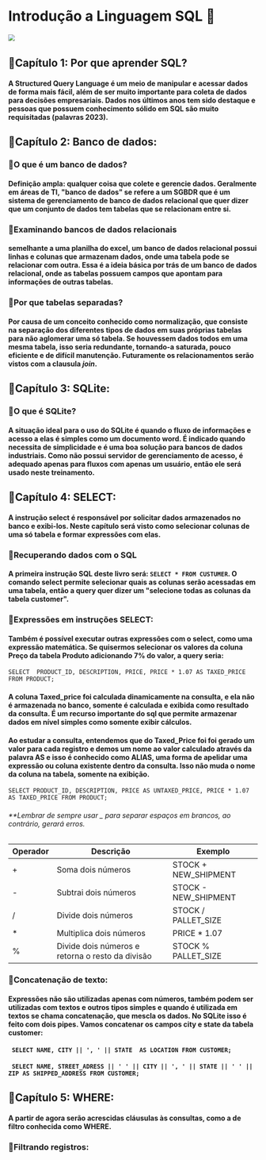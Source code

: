#                                    	Introdução a Linguagem SQL 🐣

​                       <img src="https://media4.giphy.com/media/v1.Y2lkPTc5MGI3NjExdzB1Y2V4OTJsZDQzMXJocGowYXB0cHFnZXFnOTV4ZjVlZGhvYWZkdSZlcD12MV9pbnRlcm5hbF9naWZfYnlfaWQmY3Q9Zw/2xnO6tTIYYFE2j3IqQ/giphy.gif" style="zoom: 80%;"/>



## 📑Capítulo 1: Por que aprender SQL?

#### A Structured Query Language é um meio de manipular e acessar dados de forma mais fácil, além de ser muito importante para coleta de dados para decisões empresariais. Dados nos últimos anos tem sido destaque e pessoas que possuem conhecimento sólido em SQL são muito requisitadas (palavras 2023).

## 📑Capítulo 2: Banco de dados:

### 👾O que é um banco de dados?

#### Definição ampla: qualquer coisa que colete e gerencie dados. Geralmente em áreas de TI, "banco de dados" se refere a um SGBDR que é um sistema de gerenciamento de banco de dados relacional que quer dizer que um conjunto de dados tem tabelas que se relacionam entre si.

### 👾Examinando bancos de dados relacionais 

#### semelhante a uma planilha do excel, um banco de dados relacional possui linhas e colunas que armazenam dados, onde uma tabela pode se relacionar com outra. Essa é a ideia básica por trás de um banco de dados relacional, onde as tabelas possuem campos que apontam para informações de outras tabelas. 

### 👾Por que tabelas separadas? 

 #### Por causa de um conceito conhecido como normalização, que consiste na separação dos diferentes tipos de dados em suas próprias tabelas para não aglomerar uma só tabela. Se houvessem dados todos em uma mesma tabela, isso seria redundante, tornando-a saturada, pouco eficiente e de difícil manutenção. Futuramente os relacionamentos serão vistos com a clausula *join*.

## 📑Capítulo 3: SQLite:

### 👾O que é SQLite? 

#### A situação ideal para o uso do SQLite é quando o fluxo de informações e acesso a elas é simples como um documento word. É indicado quando necessita de simplicidade e é uma boa solução para bancos de dados industriais. Como não possui servidor de gerenciamento de acesso, é adequado apenas para fluxos com apenas um usuário, então ele será usado neste treinamento. 



## 📑Capítulo 4: SELECT:

#### A instrução select é responsável por solicitar dados armazenados no banco e exibi-los. Neste capítulo será visto como selecionar colunas de uma só tabela e formar expressões com elas. 

### 👾Recuperando dados com o SQL

####  A primeira instrução SQL deste livro será:  `SELECT * FROM CUSTUMER`.  O comando select permite selecionar quais as colunas serão acessadas em uma tabela, então a query quer dizer um "selecione todas as colunas da tabela customer".

### 👾Expressões em instruções SELECT:

#### Também é possível executar outras expressões com o select, como uma expressão matemática. Se quisermos selecionar os valores da coluna Preço  da tabela Produto adicionando 7% do valor, a query seria: 

`SELECT  PRODUCT_ID, DESCRIPTION, PRICE, PRICE * 1.07 AS TAXED_PRICE FROM PRODUCT;` 

#### A coluna Taxed_price foi calculada dinamicamente na consulta, e ela não é armazenada no banco, somente é calculada e exibida como resultado da consulta. É um recurso importante do sql que permite armazenar dados em nível simples como somente exibir cálculos.  

#### Ao estudar a consulta, entendemos que do Taxed_Price foi foi gerado um valor para cada registro e demos um nome ao valor calculado através da palavra AS e isso é conhecido como ALIAS, uma forma de apelidar uma expressão ou coluna existente dentro da consulta.  Isso não muda o nome da coluna na tabela, somente na exibição.

`SELECT PRODUCT_ID, DESCRIPTION, PRICE AS UNTAXED_PRICE, PRICE * 1.07 AS TAXED_PRICE FROM PRODUCT;`

###### **Lembrar de sempre usar _ para separar espaços em brancos, ao contrário, gerará erros.

| Operador | Descrição                                        | Exemplo              |
| -------- | ------------------------------------------------ | -------------------- |
| +        | Soma dois números                                | STOCK + NEW_SHIPMENT |
| -        | Subtrai dois números                             | STOCK - NEW_SHIPMENT |
| /        | Divide dois números                              | STOCK / PALLET_SIZE  |
| *        | Multiplica dois números                          | PRICE * 1.07         |
| %        | Divide dois números e retorna o resto da divisão | STOCK % PALLET_SIZE  |



### 👾Concatenação de texto:

#### Expressões não são utilizadas apenas com números, também podem ser utilizadas com textos e outros tipos simples e quando é utilizada em textos se chama concatenação, que mescla os dados. No SQLite isso é feito com dois pipes. Vamos concatenar os campos city e state da tabela customer:

#### ` SELECT NAME, CITY || ', ' || STATE  AS LOCATION FROM CUSTOMER;`

#### ` SELECT NAME, STREET_ADRESS || ' ' || CITY || ', ' || STATE || ' ' || ZIP AS SHIPPED_ADDRESS FROM CUSTOMER;`



## 📑Capítulo 5: WHERE:

#### A partir de agora serão acrescidas cláusulas às consultas, como a de filtro conhecida como WHERE.  

### 👾Filtrando registros:

#### 









